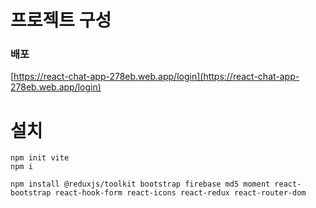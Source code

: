 # 프로젝트 구성

### 배포

[https://react-chat-app-278eb.web.app/login](https://react-chat-app-278eb.web.app/login)

# 설치

```
npm init vite
npm i
```

```
npm install @reduxjs/toolkit bootstrap firebase md5 moment react-bootstrap react-hook-form react-icons react-redux react-router-dom
```
